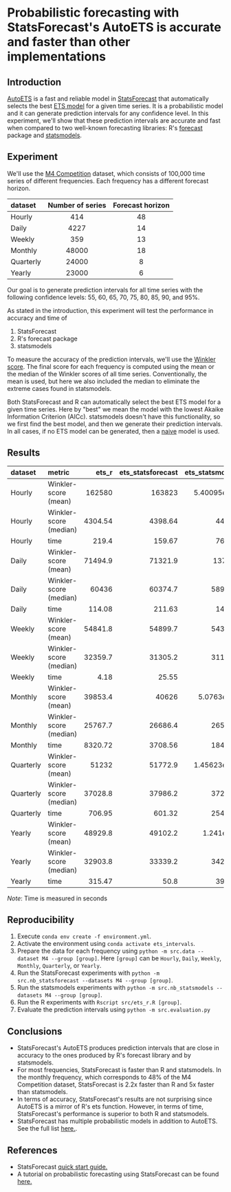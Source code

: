 # Probabilistic forecasting with StatsForecast's AutoETS is accurate and faster than other implementations  

## Introduction 

[AutoETS](https://nixtla.github.io/statsforecast/models.html#autoets) is a fast and reliable model in [StatsForecast](https://nixtla.github.io/statsforecast/) that automatically selects the best [ETS model](https://otexts.com/fpp3/ets.html) for a given time series. It is a probabilistic model and it can generate prediction intervals for any confidence level. In this experiment, we'll show that these prediction intervals are accurate and fast when compared to two well-known forecasting libraries: R's [forecast](https://pkg.robjhyndman.com/forecast/) package and [statsmodels](https://www.statsmodels.org/dev/index.html). 

## Experiment 

We'll use the [M4 Competition](https://www.sciencedirect.com/science/article/pii/S0169207019301128) dataset, which consists of 100,000 time series of different frequencies. Each frequency has a different forecast horizon. 

| dataset  |Number of series | Forecast horizon| 
|:---------|:---------------:|:---------------:|
| Hourly   | 414             | 48              |
| Daily    | 4227            | 14              |
| Weekly   | 359             | 13              |
| Monthly  | 48000           | 18              |
| Quarterly| 24000           | 8               |
| Yearly   | 23000           | 6               |

Our goal is to generate prediction intervals for all time series with the following confidence levels: 55, 60, 65, 70, 75, 80, 85, 90, and 95%.

As stated in the introduction, this experiment will test the performance in accuracy and time of 
1. StatsForecast 
2. R's forecast package 
3. statsmodels

To measure the accuracy of the prediction intervals, we'll use the [Winkler score](https://otexts.com/fpp3/distaccuracy.html). The final score for each frequency is computed using the mean or the median of the Winkler scores of all time series. Conventionally, the mean is used, but here we also included the median to eliminate the extreme cases found in statsmodels. 

Both StatsForecast and R can automatically select the best ETS model for a given time series. Here by "best" we mean the model with the lowest Akaike Information Criterion (AICc). statsmodels doesn't have this functionality, so we first find the best model, and then we generate their prediction intervals. In all cases, if no ETS model can be generated, then a [naive](https://otexts.com/fpp3/simple-methods.html) model is used. 

## Results 

| dataset   | metric                 |     ets_r |   ets_statsforecast |   ets_statsmodels |
|:----------|:-----------------------|----------:|--------------------:|------------------:|
| Hourly    | Winkler-score (mean)   | 162580    |           163823    |       5.40095e+12 |
| Hourly    | Winkler-score (median) |   4304.54 |             4398.64 |    4411.2         |
| Hourly    | time                   |    219.4  |              159.67 |     761.04        |
| Daily     | Winkler-score (mean)   |  71494.9  |            71321.9  |  137536           |
| Daily     | Winkler-score (median) |  60436    |            60374.7  |   58964.2         |
| Daily     | time                   |    114.08 |              211.63 |     145.82        |
| Weekly    | Winkler-score (mean)   |  54841.8  |            54899.7  |   54301.9         |
| Weekly    | Winkler-score (median) |  32359.7  |            31305.2  |   31154.2         |
| Weekly    | time                   |      4.18 |               25.55 |       8.53        |
| Monthly   | Winkler-score (mean)   |  39853.4  |            40626    |       5.0763e+16  |
| Monthly   | Winkler-score (median) |  25767.7  |            26686.4  |   26508.3         |
| Monthly   | time                   |   8320.72 |             3708.56 |   18464.3         |
| Quarterly | Winkler-score (mean)   |  51232    |            51772.9  |       1.45623e+20 |
| Quarterly | Winkler-score (median) |  37028.8  |            37986.2  |   37275.2         |
| Quarterly | time                   |    706.95 |              601.32 |    2549.96        |
| Yearly    | Winkler-score (mean)   |  48929.8  |            49102.2  |       1.241e+07   |
| Yearly    | Winkler-score (median) |  32903.8  |            33339.2  |   34232.6         |
| Yearly    | time                   |    315.47 |               50.8  |     395.92        |

*Note*: Time is measured in seconds

## Reproducibility 

1. Execute `conda env create -f environment.yml`. 
2. Activate the environment using `conda activate ets_intervals`. 
3. Prepare the data for each frequency using `python -m src.data --dataset M4 --group [group]`. Here `[group]` can be `Hourly`, `Daily`, `Weekly`, `Monthly`, `Quarterly`, or `Yearly`. 
4. Run the StatsForecast experiments with `python -m src.nb_statsforecast --datasets M4 --group [group]`.
5. Run the statsmodels experiments with `python -m src.nb_statsmodels --datasets M4 --group [group]`. 
6. Run the R experiments with `Rscript src/ets_r.R [group]`. 
7. Evaluate the prediction intervals using `python -m src.evaluation.py`

## Conclusions 

- StatsForecast's AutoETS produces prediction intervals that are close in accuracy to the ones produced by R's forecast library and by statsmodels. 
- For most frequencies, StatsForecast is faster than R and statsmodels. In the monthly frequency, which corresponds to 48% of the M4 Competition dataset, StatsForecast is 2.2x faster than R and 5x faster than statsmodels. 
- In terms of accuracy, StatsForecast's results are not surprising since AutoETS is a mirror of R's ets function. However, in terms of time, StatsForecast's performance is superior to both R and statsmodels. 
- StatsForecast has multiple probabilistic models in addition to AutoETS. See the full list [here.](https://nixtla.github.io/statsforecast/examples/models_intro.html). 

## References 

- StatsForecast [quick start guide.](https://nixtla.github.io/statsforecast/examples/getting_started_short.html) 
- A tutorial on probabilistic forecasting using StatsForecast can be found [here.](https://nixtla.github.io/statsforecast/examples/uncertaintyintervals.html)
